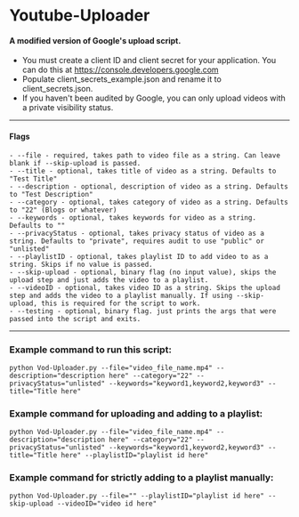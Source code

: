 # Youtube-Uploader

#### A modified version of Google's upload script.

- You must create a client ID and client secret for your application. You can
  do this at https://console.developers.google.com
- Populate client_secrets_example.json and rename it to client_secrets.json.
- If you haven't been audited by Google, you can only upload videos with a private visibility status.

<hr />

#### Flags

    - --file - required, takes path to video file as a string. Can leave blank if --skip-upload is passed.
    - --title - optional, takes title of video as a string. Defaults to "Test Title"
    - --description - optional, description of video as a string. Defaults to "Test Description"
    - --category - optional, takes category of video as a string. Defaults to "22" (Blogs or whatever)
    - --keywords - optional, takes keywords for video as a string. Defaults to ""
    - --privacyStatus - optional, takes privacy status of video as a string. Defaults to "private", requires audit to use "public" or "unlisted"
    - --playlistID - optional, takes playlist ID to add video to as a string. Skips if no value is passed.
    - --skip-upload - optional, binary flag (no input value), skips the upload step and just adds the video to a playlist.
    - --videoID - optional, takes video ID as a string. Skips the upload step and adds the video to a playlist manually. If using --skip-upload, this is required for the script to work.
    - --testing - optional, binary flag. just prints the args that were passed into the script and exits.

<hr />

### Example command to run this script:

```
python Vod-Uploader.py --file="video_file_name.mp4" --description="description here" --category="22" --privacyStatus="unlisted" --keywords="keyword1,keyword2,keyword3" --title="Title here"
```

### Example command for uploading and adding to a playlist:

```
python Vod-Uploader.py --file="video_file_name.mp4" --description="description here" --category="22" --privacyStatus="unlisted" --keywords="keyword1,keyword2,keyword3" --title="Title here" --playlistID="playlist id here"
```

### Example command for strictly adding to a playlist manually:

```
python Vod-Uploader.py --file="" --playlistID="playlist id here" --skip-upload --videoID="video id here"
```
